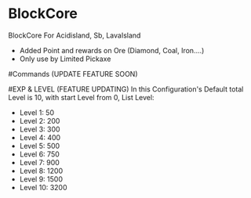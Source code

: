 # BlockCore
BlockCore For Acidisland, Sb, LavaIsland

- Added Point and rewards on Ore (Diamond, Coal, Iron....)
- Only use by Limited Pickaxe

#Commands (UPDATE FEATURE SOON)

#EXP & LEVEL (FEATURE UPDATING)
In this Configuration's Default total Level is 10, with start Level from 0, List Level:

- Level 1: 50
- Level 2: 200
- Level 3: 300
- Level 4: 400
- Level 5: 500
- Level 6: 750
- Level 7: 900
- Level 8: 1200
- Level 9: 1500
- Level 10: 3200

